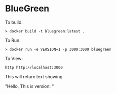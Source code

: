 BlueGreen 
=========

To build:

`> docker build -t bluegreen:latest .`

To Run:

`> docker run -e VERSION=1 -p 3000:3000 bluegreen`

To View:

`http http://localhost:3000`

This will return text showing 

"Hello, This is version: <VERSION>"

